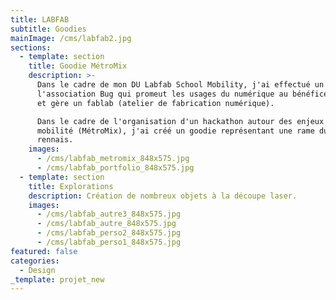 ```yaml
---
title: LABFAB
subtitle: Goodies
mainImage: /cms/labfab2.jpg
sections:
  - template: section
    title: Goodie MétroMix
    description: >-
      Dans le cadre de mon DU Labfab School Mobility, j'ai effectué un stage à
      l'association Bug qui promeut les usages du numérique au bénéfice de tous
      et gère un fablab (atelier de fabrication numérique).

      Dans le cadre de l'organisation d'un hackathon autour des enjeux de
      mobilité (MétroMix), j'ai créé un goodie représentant une rame du VAL
      rennais.
    images:
      - /cms/labfab_metromix_848x575.jpg
      - /cms/labfab_portfolio_848x575.jpg
  - template: section
    title: Explorations
    description: Création de nombreux objets à la découpe laser.
    images:
      - /cms/labfab_autre3_848x575.jpg
      - /cms/labfab_autre_848x575.jpg
      - /cms/labfab_perso2_848x575.jpg
      - /cms/labfab_perso1_848x575.jpg
featured: false
categories:
  - Design
_template: projet_new
---
```



